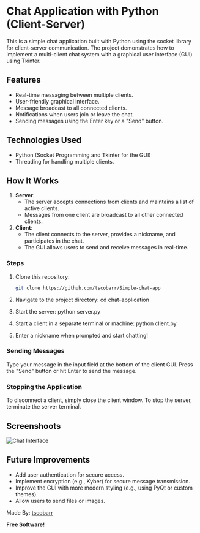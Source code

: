 # Chat Application with Python (Client-Server)

This is a simple chat application built with Python using the socket library for client-server communication. The project demonstrates how to implement a multi-client chat system with a graphical user interface (GUI) using Tkinter.

## Features
- Real-time messaging between multiple clients.
- User-friendly graphical interface.
- Message broadcast to all connected clients.
- Notifications when users join or leave the chat.
- Sending messages using the Enter key or a "Send" button.

## Technologies Used
- Python (Socket Programming and Tkinter for the GUI)
- Threading for handling multiple clients.

## How It Works
1. **Server**:
   - The server accepts connections from clients and maintains a list of active clients.
   - Messages from one client are broadcast to all other connected clients.
2. **Client**:
   - The client connects to the server, provides a nickname, and participates in the chat.
   - The GUI allows users to send and receive messages in real-time.

### Steps
1. Clone this repository:
   ```bash
   git clone https://github.com/tscobarr/Simple-chat-app

2. Navigate to the project directory:
    cd chat-application

3. Start the server:
    python server.py

4. Start a client in a separate terminal or machine:
    python client.py

5. Enter a nickname when prompted and start chatting!

### Sending Messages
Type your message in the input field at the bottom of the client GUI.
Press the "Send" button or hit Enter to send the message.

### Stopping the Application
To disconnect a client, simply close the client window.
To stop the server, terminate the server terminal.

## Screenshoots
![Chat Interface](https://i.ibb.co/2FWWTP5/img-chat-app.png)

## Future Improvements
- Add user authentication for secure access.
- Implement encryption (e.g., Kyber) for secure message transmission.
- Improve the GUI with more modern styling (e.g., using PyQt or custom themes).
- Allow users to send files or images.

Made By: [tscobarr](mailto:escobar.tomas2004@gmail.com)

**Free Software!**